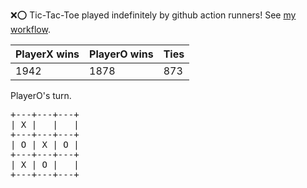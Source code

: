 :x::o: Tic-Tac-Toe played indefinitely by github action runners! See [my workflow](.github/workflows/play.yaml).

|PlayerX wins|PlayerO wins|Ties|
|-|-|-|
|1942|1878|873|

PlayerO's turn.

<pre>
+---+---+---+
| X |   |   |
+---+---+---+
| O | X | O |
+---+---+---+
| X | O |   |
+---+---+---+
</pre>